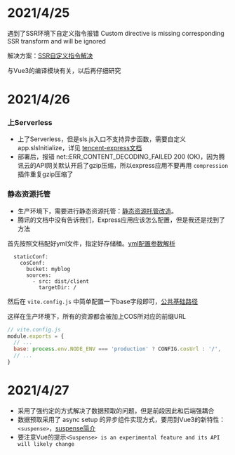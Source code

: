 <!--
 * @Descripttion: 
 * @version: 
 * @Author: Guo Kainan
 * @Date: 2021-04-25 11:48:47
 * @LastEditors: Guo Kainan
 * @LastEditTime: 2021-04-27 19:29:40
-->
# 2021/4/25
遇到了SSR环境下自定义指令报错 Custom directive is missing corresponding SSR transform and will be ignored

解决方案：[SSR自定义指令解决](https://blog.csdn.net/theoneEmperor/article/details/114087464)

与Vue3的编译模块有关，以后再仔细研究

# 2021/4/26

### 上Serverless
- 上了Serverless，但是sls.js入口不支持异步函数，需要自定义app.slsInitialize，详见 [tencent-express文档](https://github.com/serverless-components/tencent-express)
- 部署后，报错 net::ERR_CONTENT_DECODING_FAILED 200 (OK)，因为腾讯云的API网关默认开启了gzip压缩，所以express应用不要再用 `compression` 插件重复gzip压缩了

### 静态资源托管
- 生产环境下，需要进行静态资源托管：[静态资源托管改造](https://cloud.tencent.com/document/product/1242/49653)。
- 腾讯的文档中没有告诉我们，Express应用应该怎么配置，但是我还是找到了方法

首先按照文档配好yml文件，指定好存储桶。[yml配置参数解析](https://github.com/serverless-components/tencent-framework-components/blob/master/docs/configure.md)
```
  staticConf:
    cosConf:
      bucket: myblog
      sources:
        - src: dist/client
          targetDir: /
```

然后在 `vite.config.js` 中简单配置一下base字段即可，[公共基础路径](https://cn.vitejs.dev/guide/build.html#public-base-path)

这样在生产环境下，所有的资源都会被加上COS所对应的前缀URL

```js
// vite.config.js
module.exports = {
  // ...
  base: process.env.NODE_ENV === 'production' ? CONFIG.cosUrl : '/',
  // ...
}
```

# 2021/4/27
- 采用了强约定的方式解决了数据预取的问题，但是前段因此和后端强耦合
- 数据预取采用了 async setup 的异步组件实现方式，要用到Vue3的新特性：`<suspense>`，[suspense简介](https://developer.51cto.com/art/202009/626222.htm)
- 要注意Vue的提示`<Suspense> is an experimental feature and its API will likely change`